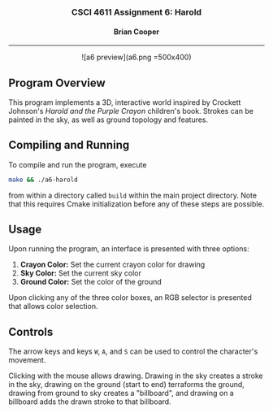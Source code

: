 <center>
<h3>CSCI 4611 Assignment 6: Harold</h3>
<h4>Brian Cooper</h4>
<hr>

![a6 preview](a6.png =500x400)

</center>

## Program Overview
This program implements a 3D, interactive world inspired by Crockett Johnson's *Harold and the Purple Crayon* children's book. Strokes can be painted in the sky, as well as ground topology and features.

## Compiling and Running
To compile and run the program, execute
```sh
make && ./a6-harold
```
from within a directory called `build` within the main project directory. Note that this requires Cmake initialization before any of these steps are possible.

## Usage
Upon running the program, an interface is presented with three options:
  1. **Crayon Color:** Set the current crayon color for drawing
  2. **Sky Color:** Set the current sky color
  3. **Ground Color:** Set the color of the ground

Upon clicking any of the three color boxes, an RGB selector is presented that allows color selection.

## Controls
The arrow keys and keys `W`, `A`, and `S` can be used to control the character's movement.

Clicking with the mouse allows drawing. Drawing in the sky creates a stroke in the sky, drawing on the ground (start to end) terraforms the ground, drawing from ground to sky creates a "billboard", and drawing on a billboard adds the drawn stroke to that billboard.
